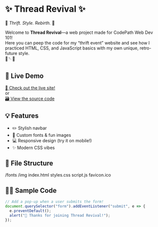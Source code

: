 # ✨ Thread Revival ✨

🌟 _Thrift. Style. Rebirth._ 🌟

Welcome to **Thread Revival**—a web project made for CodePath Web Dev 101!  
Here you can peep the code for my “thrift event” website and see how I practiced HTML, CSS, and JavaScript basics with my own unique, retro-future style.  
🖤🪡👾

## 👀 Live Demo
[🔗 Check out the live site!](https://reading-charismatic-bus-995.vscodeedu.app)  
or  
[🗃 View the source code](https://vscoodeedu.com/CHE8H6GSamsEJCZ9mKEh)

## 💡 Features
- ✏️ Stylish navbar
- 🧵 Custom fonts & fun images
- 💻 Responsive design (try it on mobile!)
- ✨ Modern CSS vibes

## 📁 File Structure
/fonts
/img
index.html
styles.css
script.js
favicon.ico

## 🧑‍💻 Sample Code

```js
// Add a pop-up when a user submits the form!
document.querySelector("form").addEventListener("submit", e => {
  e.preventDefault();
  alert("🧃 Thanks for joining Thread Revival!");
});
